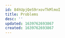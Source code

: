 ```yaml
---
id: 84hUpjQeS9rxovTkMlmoI
title: Problems
desc: ''
updated: 1639762693867
created: 1639762693867
---
```


